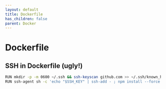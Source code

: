 ```yaml
---
layout: default
title: Dockerfile
has_children: false
parent: Docker
---
```


# Dockerfile

## SSH in Dockerfile (ugly!)

```bash
RUN mkdir -p -m 0600 ~/.ssh && ssh-keyscan github.com >> ~/.ssh/known_hosts
RUN ssh-agent sh -c 'echo "$SSH_KEY" | ssh-add - ; npm install --force'
```
